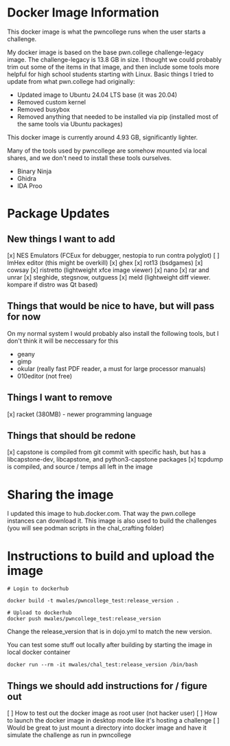 # Docker Image Information

This docker image is what the pwncollege runs when the user starts a challenge.

My docker image is based on the base pwn.college challenge-legacy image.  The
challenge-legacy is 13.8 GB in size.  I thought we could probably trim out some
of the items in that image, and then include some tools more helpful for high
school students starting with Linux.  Basic things I tried to update from what
pwn.college had originally:

* Updated image to Ubuntu 24.04 LTS base (it was 20.04)
* Removed custom kernel
* Removed busybox
* Removed anything that needed to be installed via pip (installed most of the
  same tools via Ubuntu packages)

This docker image is currently around 4.93 GB, significantly lighter.

Many of the tools used by pwncollege are somehow mounted via local shares, and
we don't need to install these tools ourselves.

* Binary Ninja
* Ghidra
* IDA Proo

# Package Updates

## New things I want to add

[x] NES Emulators (FCEux for debugger, nestopia to run contra polyglot)
[ ] ImHex editor (this might be overkill)
[x] ghex
[x] rot13 (bsdgames)
[x] cowsay
[x] ristretto (lightweight xfce image viewer)
[x] nano
[x] rar and unrar
[x] steghide, stegsnow, outguess
[x] meld (lightweight diff viewer.  kompare if distro was Qt based)

## Things that would be nice to have, but will pass for now

On my normal system I would probably also install the following tools, but I
don't think it will be neccessary for this

* geany
* gimp
* okular (really fast PDF reader, a must for large processor manuals)
* 010editor (not free)

## Things I want to remove

[x] racket (380MB) - newer programming language

## Things that should be redone

[x] capstone is compiled from git commit with specific hash, but has a
    libcapstone-dev, libcapstone, and python3-capstone packages
[x] tcpdump is compiled, and source / temps all left in the image

# Sharing the image

I updated this image to hub.docker.com.  That way the pwn.college instances
can download it.  This image is also used to build the challenges (you will
see podman scripts in the chal_crafting folder)

# Instructions to build and upload the image

```
# Login to dockerhub

docker build -t mwales/pwncollege_test:release_version .

# Upload to dockerhub
docker push mwales/pwncollege_test:release_version
```

Change the release_version that is in dojo.yml to match the new version.

You can test some stuff out locally after building by starting the image
in local docker container

```
docker run --rm -it mwales/chal_test:release_version /bin/bash
```

## Things we should add instructions for / figure out

[ ] How to test out the docker image as root user (not hacker user)
[ ] How to launch the docker image in desktop mode like it's hosting
    a challenge
[ ] Would be great to just mount a directory into docker image and
    have it simulate the challenge as run in pwncollege

